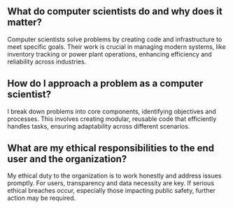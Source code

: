 ## What do computer scientists do and why does it matter?

Computer scientists solve problems by creating code and infrastructure to meet specific goals. Their work is crucial in managing modern systems, like inventory tracking or power plant operations, enhancing efficiency and reliability across industries.

## How do I approach a problem as a computer scientist?

I break down problems into core components, identifying objectives and processes. This involves creating modular, reusable code that efficiently handles tasks, ensuring adaptability across different scenarios.

## What are my ethical responsibilities to the end user and the organization?

My ethical duty to the organization is to work honestly and address issues promptly. For users, transparency and data necessity are key. If serious ethical breaches occur, especially those impacting public safety, further action may be required.
